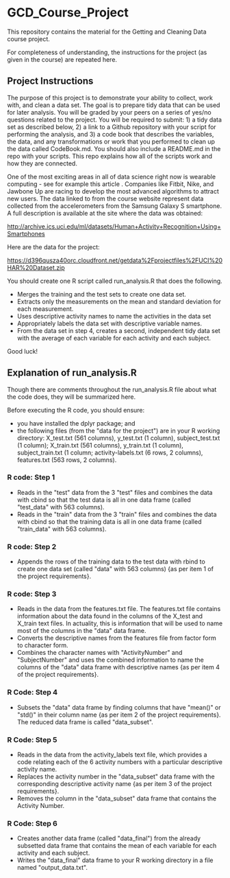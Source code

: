 # GCD_Course_Project
This repository contains the material for the Getting and Cleaning Data course project.


For completeness of understanding, the instructions for the project (as given in the course) are repeated here.
## Project Instructions
The purpose of this project is to demonstrate your ability to collect, work with, and clean a data set. The goal is to prepare tidy data that can be used for later analysis. You will be graded by your peers on a series of yes/no questions related to the project. You will be required to submit: 1) a tidy data set as described below, 2) a link to a Github repository with your script for performing the analysis, and 3) a code book that describes the variables, the data, and any transformations or work that you performed to clean up the data called CodeBook.md. You should also include a README.md in the repo with your scripts. This repo explains how all of the scripts work and how they are connected.  

One of the most exciting areas in all of data science right now is wearable computing - see for example  this article . Companies like Fitbit, Nike, and Jawbone Up are racing to develop the most advanced algorithms to attract new users. The data linked to from the course website represent data collected from the accelerometers from the Samsung Galaxy S smartphone. A full description is available at the site where the data was obtained: 

http://archive.ics.uci.edu/ml/datasets/Human+Activity+Recognition+Using+Smartphones 

Here are the data for the project: 

https://d396qusza40orc.cloudfront.net/getdata%2Fprojectfiles%2FUCI%20HAR%20Dataset.zip 

 You should create one R script called run_analysis.R that does the following. 
* Merges the training and the test sets to create one data set.
* Extracts only the measurements on the mean and standard deviation for each measurement. 
* Uses descriptive activity names to name the activities in the data set
* Appropriately labels the data set with descriptive variable names. 
* From the data set in step 4, creates a second, independent tidy data set with the average of each variable for each activity and each subject.

Good luck!

## Explanation of run_analysis.R
Though there are comments throughout the run_analysis.R file about what the code does, they will be summarized here.

Before executing the R code, you should ensure:
* you have installed the dplyr package; and
* the following files (from the "data for the project") are in your R working directory: X_test.txt (561 columns), y_test.txt (1 column), subject_test.txt (1 column); X_train.txt (561 columns), y_train.txt (1 column), subject_train.txt (1 column; activity-labels.txt (6 rows, 2 columns), features.txt (563 rows, 2 columns).

### R code: Step 1
* Reads in the "test" data from the 3 "test" files and combines the data with cbind so that the test data is all in one data frame (called "test_data" with 563 columns).
* Reads in the "train" data from the 3 "train" files and combines the data with cbind so that the training data is all in one data frame (called "train_data" with 563 columns).

### R code: Step 2
* Appends the rows of the training data to the test data with rbind to create one data set (called "data" with 563 columns) {as per item 1 of the project requirements}.

### R code: Step 3
* Reads in the data from the features.txt file.  The features.txt file contains information about the data found in the columns of the X_test and X_train text files.  In actuality, this is information that will be used to name most of the columns in the "data" data frame. 
* Converts  the descriptive names from the features file from factor form to character form.
* Combines the character names with "ActivityNumber" and "SubjectNumber" and uses the combined information to name the columns of the "data" data frame with descriptive names {as per item 4 of the project requirements}.

### R Code: Step 4
* Subsets the "data" data frame by finding columns that have "mean()" or "std()" in their column name {as per item 2 of the project requirements}.  The reduced data frame is called "data_subset".

### R Code: Step 5
* Reads in the data from the activity_labels text file, which provides a code relating each of the 6 activity numbers with a particular descriptive activity name.
* Replaces the activity number in the "data_subset" data frame with the corresponding descriptive activity name {as per item 3 of the project requirements}.
* Removes the column in the "data_subset" data frame that contains the Activity Number. 

### R Code: Step 6
* Creates another data frame (called "data_final") from the already subsetted data frame that contains the mean of each variable for each activity and each subject.
* Writes the "data_final" data frame to your R working directory in a file named "output_data.txt".